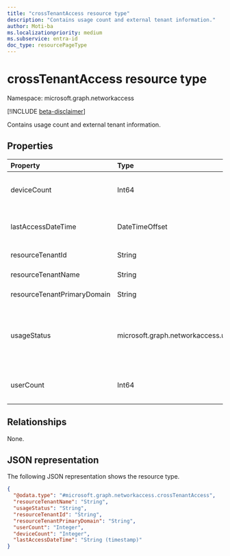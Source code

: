 ```yaml
---
title: "crossTenantAccess resource type"
description: "Contains usage count and external tenant information."
author: Moti-ba
ms.localizationpriority: medium
ms.subservice: entra-id
doc_type: resourcePageType
---
```


# crossTenantAccess resource type

Namespace: microsoft.graph.networkaccess

[!INCLUDE [beta-disclaimer](../../includes/beta-disclaimer.md)]

Contains usage count and external tenant information.

## Properties
|Property|Type|Description|
|:---|:---|:---|
|deviceCount|Int64|The number of devices that accessed the external tenant.|
|lastAccessDateTime|DateTimeOffset|The timestamp of the most recent access to the external tenant.|
|resourceTenantId|String|The tenant ID of the external tenant.|
|resourceTenantName|String| The name of the external tenant.|
|resourceTenantPrimaryDomain|String|The domain of the external tenant.|
|usageStatus|microsoft.graph.networkaccess.usageStatus|The usage status of cross-tenant access. The possible values are `frequentlyUsed`, `rarelyUsed`, and `unknownFutureValue`.|
|userCount|Int64|The number of users that accessed the external tenant.|

## Relationships
None.

## JSON representation
The following JSON representation shows the resource type.
<!-- {
  "blockType": "resource",
  "@odata.type": "microsoft.graph.networkaccess.crossTenantAccess"
}
-->
``` json
{
  "@odata.type": "#microsoft.graph.networkaccess.crossTenantAccess",
  "resourceTenantName": "String",
  "usageStatus": "String",
  "resourceTenantId": "String",
  "resourceTenantPrimaryDomain": "String",
  "userCount": "Integer",
  "deviceCount": "Integer",
  "lastAccessDateTime": "String (timestamp)"
}
```


